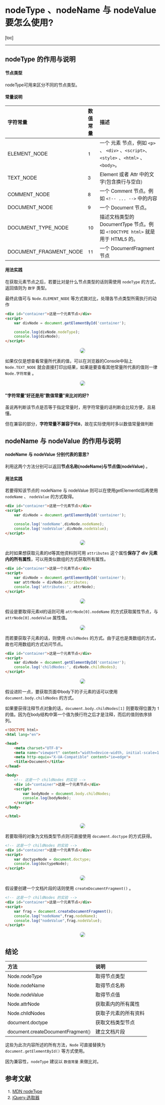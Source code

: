 <h1>nodeType 、nodeName 与 nodeValue 要怎么使用?</h1>

[toc]

---

## nodeType 的作用与说明

#### 节点类型

nodeType可用来区分不同的节点类型。

#### 常量说明

| 字符常量               | 数值常量 | 描述                                                                                  |
| :--------------------- | :------- | :------------------------------------------------------------------------------------ |
| ELEMENT_NODE           | 1        | 一个 元素 节点，例如 `<p>` 、 `<div>` 、`<script>`、`<style>` 、`<html>` 、`<body>`。 |
| TEXT_NODE              | 3        | Element 或者 Attr 中的文字(包含换行与空白)                                            |
| COMMENT_NODE           | 8        | 一个 Comment 节点。例如 `<!-- ... -->` 中的内容                                       |
| DOCUMENT_NODE          | 9        | 一个 Document 节点。                                                                  |
| DOCUMENT_TYPE_NODE     | 10       | 描述文档类型的 DocumentType 节点。例如 `<!DOCTYPE html>`  就是用于 HTML5 的。         |
| DOCUMENT_FRAGMENT_NODE | 11       | 一个 DocumentFragment 节点                                                            |
#### 用法实践

在获取元素节点之后，若要比对是什么节点类型的话则需使用 `nodeType` 的方式，返回值则为 `数字` 类型。

最终此值可与 `Node.ELEMENT_NODE` 等方式做对比，处理各节点类型所需执行的动作

```html
<div id="container">这是一个元素节点</div>
<script>
    var divNode = document.getElementById('container');

    console.log(divNode.nodeType);
    console.log(divNode);
</script>
```

<div class="g-img">
    <a href="../../image/nodeType-nodeName-nodeValue/nodeType.png" target="_blank">
        <img src="../../image/nodeType-nodeName-nodeValue/nodeType.png" />
    </a>
</div>

如果仅仅是想查看常量所代表的值，可以在浏览器的Console中贴上 `Node.TEXT_NODE` 就会直接打印出结果，如果是要查看其他常量所代表的值则一律 `Node.字符常量` 。

<div class="g-img">
    <a href="../../image/nodeType-nodeName-nodeValue/nodeType-TEXT_NODE.png" target="_blank">
        <img src="../../image/nodeType-nodeName-nodeValue/nodeType-TEXT_NODE.png" />
    </a>
</div>

#### "字符常量"好还是用"数值常量"来比对的好?

虽说再判断该节点是否等于指定常量时，用字符常量的话判断会比较方便，且易懂。

但在兼容的部分，**字符常量不兼容于IE8**，故在实际使用时多以数值常量做判断


## nodeName 与 nodeValue 的作用与说明

#### nodeName 与 nodeValue 分别代表的意思?

利用这两个方法分别可以返回**节点名称(nodeName)**与**节点值(nodeValue)** 。

#### 用法实践

若要得知该节点的 nodeName 与 nodeValue 则可以在使用getElementId后再使用 `nodeName` 、 `nodeValue` 的方式取得。

```html
<div id="container">这是一个元素节点</div>
<script>
    var divNode = document.getElementById('container');

    console.log('nodeName',divNode.nodeName);
    console.log('nodeValue',divNode.nodeValue);
</script>
```

<div class="g-img">
    <a href="../../image/nodeType-nodeName-nodeValue/nodeName-nodeValue.png" target="_blank">
        <img src="../../image/nodeType-nodeName-nodeValue/nodeName-nodeValue.png" />
    </a>
</div>

此时如果想获取元素的id等其他资料则可用 `attributes` 这个属性**保存了 div 元素内的所有属性**，可以用类似数组的方式获取所有属性。

```html
<div id="container">这是一个元素节点</div>
<script>
    var divNode = document.getElementById('container');
    var attrNode = divNode.attributes;
    console.log('attributes:', attrNode);
</script>
```

<div class="g-img">
    <a href="../../image/nodeType-nodeName-nodeValue/node-attributes.png" target="_blank">
        <img src="../../image/nodeType-nodeName-nodeValue/node-attributes.png" />
    </a>
</div>

假设是要取得元素id的话则可用 `attrNode[0].nodeName` 的方式获取属性节点，与 `attrNode[0].nodeValue` 属性值。

<div class="g-img">
    <a href="../../image/nodeType-nodeName-nodeValue/node-attributes-id.png" target="_blank">
        <img src="../../image/nodeType-nodeName-nodeValue/node-attributes-id.png" />
    </a>
</div>

而若要获取子元素的话，则使用 `childNodes` 的方式。由于这也是类数组的方式，故也可用数组的方式访问节点。

```html
<div id="container">这是一个元素节点</div>
<script>
    var divNode = document.getElementById('container');
    console.log('childNodes:', divNode.childNodes);
</script>
```

<div class="g-img">
    <a href="../../image/nodeType-nodeName-nodeValue/node-childNodes.png" target="_blank">
        <img src="../../image/nodeType-nodeName-nodeValue/node-childNodes.png" />
    </a>
</div>

假设进阶一点，要获取页面中body下的子元素的话可以使用 `document.body.childNodes` 的方式。

如果要获得注释节点对象的话，`document.body.childNodes[1]` 则要取得位置为 1 的值。因为在body结构中第一个值为换行符之后才是注释，而后的值则依序排列。

```html
<!DOCTYPE html>
<html lang="en">

<head>
    <meta charset="UTF-8">
    <meta name="viewport" content="width=device-width, initial-scale=1.0">
    <meta http-equiv="X-UA-Compatible" content="ie=edge">
    <title>Document</title>
</head>

<body>
    <!-- 这是一个 childNodes 的实验 -->
    <div id="container">这是一个元素节点</div>
    <script>
        var bodyNode = document.body.childNodes;
        console.log(bodyNode);
    </script>
</body>

</html>
```

<div class="g-img">
    <a href="../../image/nodeType-nodeName-nodeValue/node-body-childNodes.png" target="_blank">
        <img src="../../image/nodeType-nodeName-nodeValue/node-body-childNodes.png" />
    </a>
</div>

若要取得的对象为文档类型节点则可直接使用 `document.doctype` 的方式获得。

```html
<!-- 这是一个 childNodes 的实验 -->
<div id="container">这是一个元素节点</div>
<script>
    var doctypeNode = document.doctype;
    console.log(doctypeNode);
</script>
```

<div class="g-img">
    <a href="../../image/nodeType-nodeName-nodeValue/node-documentType.png" target="_blank">
        <img src="../../image/nodeType-nodeName-nodeValue/node-documentType.png" />
    </a>
</div>

假设要创建一个文档片段的话则使用 `createDocumentFragment()` 。

```html
<!-- 这是一个 childNodes 的实验 -->
<div id="container">这是一个元素节点</div>
<script>
    var frag = document.createDocumentFragment();
    console.log("nodeName",frag.nodeName);
    console.log("nodeValue",frag.nodeValue);
</script>
```

<div class="g-img">
    <a href="../../image/nodeType-nodeName-nodeValue/node-frag.png" target="_blank">
        <img src="../../image/nodeType-nodeName-nodeValue/node-frag.png" />
    </a>
</div>

## 结论

| 方法                              | 说明                 |
| :-------------------------------- | :------------------- |
| Node.nodeType                     | 取得节点类型         |
| Node.nodeName                     | 取得节点名称         |
| Node.nodeValue                    | 取得节点值           |
| Node.attrNode                     | 获取素内的所有属性   |
| Node.childNodes                   | 获取子元素的所有资料 |
| document.doctype                  | 获取文档类型节点     |
| document.createDocumentFragment() | 建立文档片段         |

这些为此次内容所述的所有方法，`Node` 可直接替换为 `document.getElementById()` 等方式使用。

因为兼容性，`nodeType` 建议以 `数值常量` 来做比对。

<h2>参考文献</h2>

1. [MDN nodeType](https://developer.mozilla.org/zh-CN/docs/Web/API/Node/nodeType)
2. [jQuery-选取器](https://kanboo.github.io/2018/05/31/jQuery-Selector/)





<style>
    /* 额外调整 */
    pre[class*="language-"] {
      background: rgba(0, 0, 0, 0) !important;
      box-shadow: 0px 0px 3px rgb(222, 222, 222);
      border-left: 3px solid rgba(0, 150, 136, 1);
      border-radius: 0 !important;
    }

    pre[class="language-game-select"] * {
      color: #d42b2b !important;
    }

    .g-hr {
      border-bottom: 1px dashed rgba(0, 150, 136, 1);
      margin-top: 5rem;
      margin-bottom: 5rem;
      height: auto;
      background-color: transparent;
    }

    html body {
      font-family: 'Microsoft YaHei', "Helvetica Neue", Helvetica, "Segoe UI", Arial, freesans, sans-serif !important;
    }

    .g-img {
      text-align: center;
    }

    .g-img img {
      border: 1px solid #d6d6d6;
      border-radius: 8px;
    }
</style>